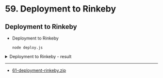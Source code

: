# 59. Deployment to Rinkeby

##  Deployment to Rinkeby 

-   Deployment to Rinkeby 
    ```
    node deploy.js
    ```

<details>
  <summary>Deployment to Rinkeby - result</summary>

![59. Deployment to Rinkeby](../imgs/59.1_Deployment-to-Rinkeby.png)
---
![59. Deployment to Rinkeby](../imgs/59.2_Deployment-to-Rinkeby.png)
---
</details>  

---

-   [61-deployment-rinkeby.zip](https://github.com/web3-nfts/bt-web3/raw/main/Curricula/Ethereum-and-Solidity_The_Complete_Developers_Guide/resources/61-deployment-rinkeby.zip)